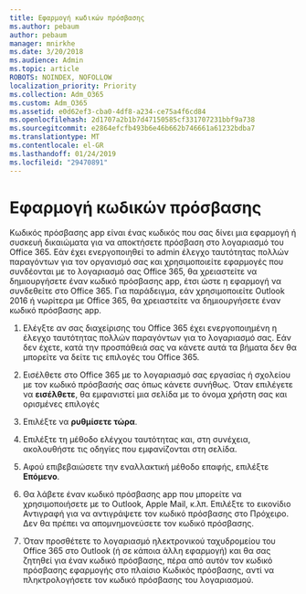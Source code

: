 ```yaml
---
title: Εφαρμογή κωδικών πρόσβασης
ms.author: pebaum
author: pebaum
manager: mnirkhe
ms.date: 3/20/2018
ms.audience: Admin
ms.topic: article
ROBOTS: NOINDEX, NOFOLLOW
localization_priority: Priority
ms.collection: Adm_O365
ms.custom: Adm_O365
ms.assetid: e0d62ef3-cba0-4df8-a234-ce75a4f6cd84
ms.openlocfilehash: 2d1707a2b1b7d47150585cf331707231bbf9a738
ms.sourcegitcommit: e2864efcfb493b6e46b662b746661a61232bdba7
ms.translationtype: MT
ms.contentlocale: el-GR
ms.lasthandoff: 01/24/2019
ms.locfileid: "29470891"
---
```

# <a name="app-passwords"></a>Εφαρμογή κωδικών πρόσβασης

Κωδικός πρόσβασης app είναι ένας κωδικός που σας δίνει μια εφαρμογή ή συσκευή δικαιώματα για να αποκτήσετε πρόσβαση στο λογαριασμό του Office 365. Εάν έχει ενεργοποιηθεί το admin έλεγχο ταυτότητας πολλών παραγόντων για τον οργανισμό σας και χρησιμοποιείτε εφαρμογές που συνδέονται με το λογαριασμό σας Office 365, θα χρειαστείτε να δημιουργήσετε έναν κωδικό πρόσβασης app, έτσι ώστε η εφαρμογή να συνδεθείτε στο Office 365. Για παράδειγμα, εάν χρησιμοποιείτε Outlook 2016 ή νωρίτερα με Office 365, θα χρειαστείτε να δημιουργήσετε έναν κωδικό πρόσβασης app.
  
1. Ελέγξτε αν σας διαχείρισης του Office 365 έχει ενεργοποιημένη η έλεγχο ταυτότητας πολλών παραγόντων για το λογαριασμό σας. Εάν δεν έχετε, κατά την προσπάθειά σας να κάνετε αυτά τα βήματα δεν θα μπορείτε να δείτε τις επιλογές του Office 365.
    
2. Εισέλθετε στο Office 365 με το λογαριασμό σας εργασίας ή σχολείου με τον κωδικό πρόσβασής σας όπως κάνετε συνήθως. Όταν επιλέγετε να **εισέλθετε**, θα εμφανιστεί μια σελίδα με το όνομα χρήστη σας και ορισμένες επιλογές 
    
3. Επιλέξτε να **ρυθμίσετε τώρα**. 
    
4. Επιλέξτε τη μέθοδο ελέγχου ταυτότητας και, στη συνέχεια, ακολουθήστε τις οδηγίες που εμφανίζονται στη σελίδα.
    
5. Αφού επιβεβαιώσετε την εναλλακτική μέθοδο επαφής, επιλέξτε **Επόμενο**. 
    
6. Θα λάβετε έναν κωδικό πρόσβασης app που μπορείτε να χρησιμοποιήσετε με το Outlook, Apple Mail, κ.λπ. Επιλέξτε το εικονίδιο Αντιγραφή για να αντιγράψετε τον κωδικό πρόσβασης στο Πρόχειρο. Δεν θα πρέπει να απομνημονεύσετε τον κωδικό πρόσβασης. 
    
7. Όταν προσθέτετε το λογαριασμό ηλεκτρονικού ταχυδρομείου του Office 365 στο Outlook (ή σε κάποια άλλη εφαρμογή) και θα σας ζητηθεί για έναν κωδικό πρόσβασης, πέρα από αυτόν τον κωδικό πρόσβασης εφαρμογής στο πλαίσιο Κωδικός πρόσβασης, αντί να πληκτρολογήσετε τον κωδικό πρόσβασης του λογαριασμού. 
    

